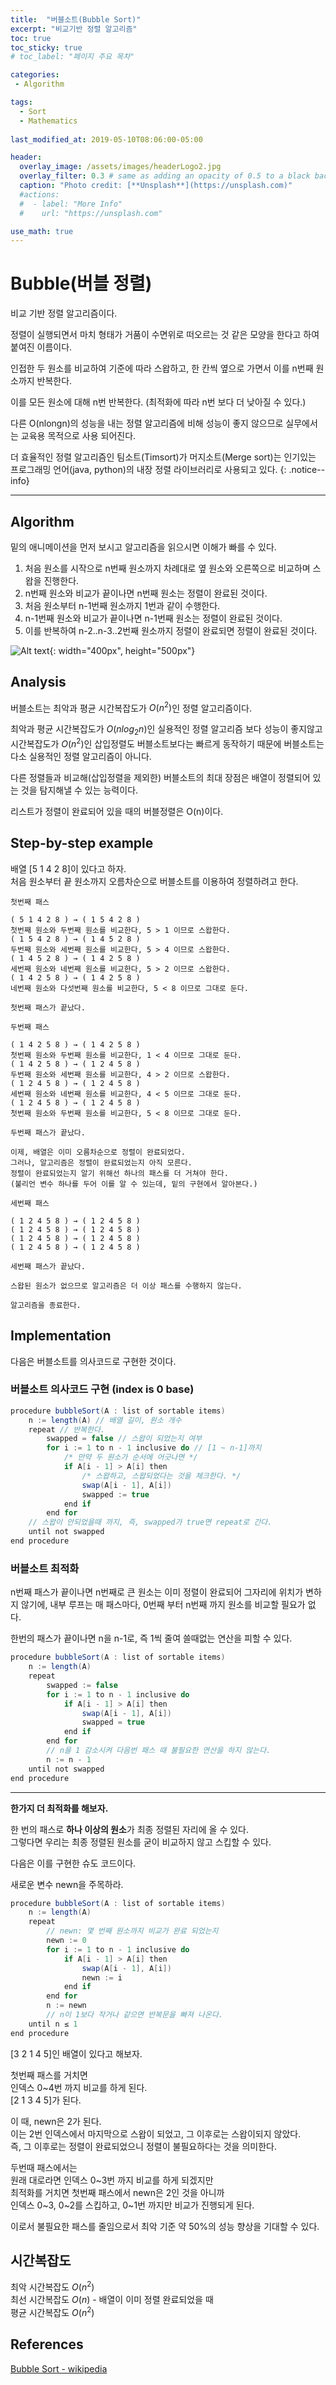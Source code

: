 ```yaml
---
title:  "버블소트(Bubble Sort)"
excerpt: "비교기반 정렬 알고리즘"
toc: true
toc_sticky: true
# toc_label: "페이지 주요 목차"

categories:
 - Algorithm

tags:
  - Sort
  - Mathematics
  
last_modified_at: 2019-05-10T08:06:00-05:00

header:
  overlay_image: /assets/images/headerLogo2.jpg
  overlay_filter: 0.3 # same as adding an opacity of 0.5 to a black background
  caption: "Photo credit: [**Unsplash**](https://unsplash.com)"
  #actions:
  #  - label: "More Info"
  #    url: "https://unsplash.com"

use_math: true
---
```


# Bubble(버블 정렬)

비교 기반 정렬 알고리즘이다.  

정렬이 실행되면서 마치 형태가 거품이 수면위로 떠오르는 것 같은 모양을 한다고 하여 붙여진 이름이다.

인접한 두 원소를 비교하여 기준에 따라 스왑하고, 한 칸씩 옆으로 가면서 이를 n번째 원소까지 반복한다.

이를 모든 원소에 대해 n번 반복한다. (최적화에 따라 n번 보다 더 낮아질 수 있다.)

다른 O(nlongn)의 성능을 내는 정렬 알고리즘에 비해 성능이 좋지 않으므로 실무에서는 교육용 목적으로 사용 되어진다.

더 효율적인 정렬 알고리즘인 팀소트(Timsort)가 머지소트(Merge sort)는 인기있는 프로그래밍 언어(java, python)의 내장 정렬 라이브러리로 사용되고 있다.
{: .notice--info}
***

## Algorithm

밑의 애니메이션을 먼저 보시고 알고리즘을 읽으시면 이해가 빠를 수 있다.

1. 처음 원소를 시작으로 n번째 원소까지 차례대로 옆 원소와 오른쪽으로 비교하며 스왑을 진행한다.
2. n번째 원소와 비교가 끝이나면 n번째 원소는 정렬이 완료된 것이다.
3. 처음 원소부터 n-1번째 원소까지 1번과 같이 수행한다.
4. n-1번째 원소와 비교가 끝이나면 n-1번째 원소는 정렬이 완료된 것이다.
5. 이를 반복하여 n-2..n-3..2번째 원소까지 정렬이 완료되면 정렬이 완료된 것이다.

![Alt text](/assets/images/bubblesort1.gif){: width="400px", height="500px"}

## Analysis

버블소트는 최악과 평균 시간복잡도가 $O(n^2)$인 정렬 알고리즘이다.  

최악과 평균 시간복잡도가 $O(nlog_{2}n)$인 실용적인 정렬 알고리즘 보다 성능이 좋지않고  
시간복잡도가 $O(n^2)$인 삽입정렬도 버블소트보다는 빠르게 동작하기 때문에 버블소트는 다소 실용적인 정렬 알고리즘이 아니다.

다른 정렬들과 비교해(삽입정렬을 제외한) 버블소트의 최대 장점은 배열이 정렬되어 있는 것을 탐지해낼 수 있는 능력이다.  

리스트가 정렬이 완료되어 있을 때의 버블정렬은 O(n)이다.

## Step-by-step example

배열 [5 1 4 2 8]이 있다고 하자.  
처음 원소부터 끝 원소까지 오름차순으로 버블소트를 이용하여 정렬하려고 한다.

```
첫번째 패스 

( 5 1 4 2 8 ) → ( 1 5 4 2 8 )  
첫번째 원소와 두번째 원소를 비교한다, 5 > 1 이므로 스왑한다. 
( 1 5 4 2 8 ) → ( 1 4 5 2 8 )  
두번째 원소와 세번째 원소를 비교한다, 5 > 4 이므로 스왑한다. 
( 1 4 5 2 8 ) → ( 1 4 2 5 8 )  
세번째 원소와 네번째 원소를 비교한다, 5 > 2 이므로 스왑한다. 
( 1 4 2 5 8 ) → ( 1 4 2 5 8 )  
네번째 원소와 다섯번째 원소를 비교한다, 5 < 8 이므로 그대로 둔다.

첫번째 패스가 끝났다.

두번째 패스

( 1 4 2 5 8 ) → ( 1 4 2 5 8 )  
첫번째 원소와 두번째 원소를 비교한다, 1 < 4 이므로 그대로 둔다.
( 1 4 2 5 8 ) → ( 1 2 4 5 8 )  
두번째 원소와 세번째 원소를 비교한다, 4 > 2 이므로 스왑한다. 
( 1 2 4 5 8 ) → ( 1 2 4 5 8 )  
세번째 원소와 네번째 원소를 비교한다, 4 < 5 이므로 그대로 둔다.
( 1 2 4 5 8 ) → ( 1 2 4 5 8 )  
첫번째 원소와 두번째 원소를 비교한다, 5 < 8 이므로 그대로 둔다.

두번째 패스가 끝났다.

이제, 배열은 이미 오름차순으로 정렬이 완료되었다.
그러나, 알고리즘은 정렬이 완료되었는지 아직 모른다. 
정렬이 완료되었는지 알기 위해선 하나의 패스를 더 거쳐야 한다. 
(불리언 변수 하나를 두어 이를 알 수 있는데, 밑의 구현에서 알아본다.)

세번째 패스

( 1 2 4 5 8 ) → ( 1 2 4 5 8 )  
( 1 2 4 5 8 ) → ( 1 2 4 5 8 )  
( 1 2 4 5 8 ) → ( 1 2 4 5 8 )  
( 1 2 4 5 8 ) → ( 1 2 4 5 8 )  

세번째 패스가 끝났다.

스왑된 원소가 없으므로 알고리즘은 더 이상 패스를 수행하지 않는다.

알고리즘을 종료한다.
```


## Implementation

다음은 버블소트를 의사코드로 구현한 것이다.

### 버블소트 의사코드 구현 (index is 0 base)

```java
procedure bubbleSort(A : list of sortable items)
    n := length(A) // 배열 길이, 원소 개수
    repeat // 반복한다.
        swapped = false // 스왑이 되었는지 여부
        for i := 1 to n - 1 inclusive do // [1 ~ n-1]까지
            /* 만약 두 원소가 순서에 어긋나면 */
            if A[i - 1] > A[i] then
                /* 스왑하고, 스왑되었다는 것을 체크한다. */
                swap(A[i - 1], A[i])
                swapped := true 
            end if
        end for
    // 스왑이 안되었을때 까지, 즉, swapped가 true면 repeat로 간다.
    until not swapped
end procedure
```

### 버블소트 최적화

n번째 패스가 끝이나면 n번째로 큰 원소는 이미 정렬이 완료되어 그자리에 위치가 변하지 않기에, 내부 루프는 매 패스마다, 0번째 부터 n번째 까지 원소를 비교할 필요가 없다.

한번의 패스가 끝이나면 n을 n-1로, 즉 1씩 줄여 쓸때없는 연산을 피할 수 있다.

```java
procedure bubbleSort(A : list of sortable items)
    n := length(A)
    repeat
        swapped := false
        for i := 1 to n - 1 inclusive do
            if A[i - 1] > A[i] then
                swap(A[i - 1], A[i])
                swapped = true
            end if
        end for
        // n을 1 감소시켜 다음번 패스 때 불필요한 연산을 하지 않는다.
        n := n - 1
    until not swapped
end procedure
```
***
**한가지 더 최적화를 해보자.**

한 번의 패스로 **하나 이상의 원소**가 최종 정렬된 자리에 올 수 있다.  
그렇다면 우리는 최종 정렬된 원소를 굳이 비교하지 않고 스킵할 수 있다.

다음은 이를 구현한 슈도 코드이다.  

새로운 변수 newn을 주목하라.

```java
procedure bubbleSort(A : list of sortable items)
    n := length(A)
    repeat
        // newn: 몇 번째 원소까지 비교가 완료 되었는지
        newn := 0
        for i := 1 to n - 1 inclusive do
            if A[i - 1] > A[i] then
                swap(A[i - 1], A[i])
                newn := i
            end if
        end for
        n := newn
        // n이 1보다 작거나 같으면 반복문을 빠져 나온다.
    until n ≤ 1
end procedure
```

[3 2 1 4 5]인 배열이 있다고 해보자.
 
첫번째 패스를 거치면  
인덱스 0~4번 까지 비교를 하게 된다.  
[2 1 3 4 5]가 된다.  
 
이 때, newn은 2가 된다.  
이는 2번 인덱스에서 마지막으로 스왑이 되었고, 그 이후로는 스왑이되지 않았다.  
즉, 그 이후로는 정렬이 완료되었으니 정렬이 불필요하다는 것을 의미한다.

두번때 패스에서는  
원래 대로라면 인덱스 0~3번 까지 비교를 하게 되겠지만  
최적화를 거치면 첫번째 패스에서 newn은 2인 것을 아니까  
인덱스 0~3, 0~2를 스킵하고, 0~1번 까지만 비교가 진행되게 된다.  

이로서 불필요한 패스를 줄임으로서 최악 기준 약 50%의 성능 향상을 기대할 수 있다.

## 시간복잡도

최악 시간복잡도	$O(n^2)$  
최선 시간복잡도	$O(n)$ - 배열이 이미 정렬 완료되었을 때  
평균 시간복잡도	$O(n^2)$  


## References

[Bubble Sort - wikipedia](https://en.wikipedia.org/wiki/Bubble_sort)